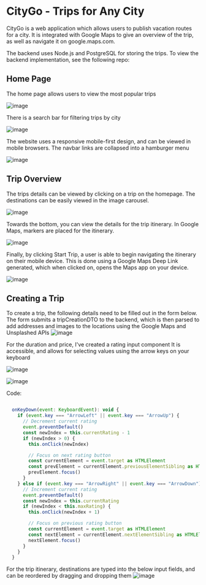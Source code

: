 # CityGo - Trips for Any City
CityGo is a web application which allows users to publish vacation routes for a city. It is integrated with Google Maps to give an overview of the trip, as well as navigate it on google.maps.com.

The backend uses Node.js and PostgreSQL for storing the trips. To view the backend implementation, see the following repo:



## Home Page
The home page allows users to view the most popular trips

![image](https://github.com/alter5/city-go/assets/36527069/0ae7fe12-a423-49d1-b728-f9aedadb4a9d)

There is a search bar for filtering trips by city

![image](https://github.com/alter5/city-go/assets/36527069/32543e74-189a-4cbf-a3a5-0dc8a7adfdaa)

The website uses a responsive mobile-first design, and can be viewed in mobile browsers. The navbar links are collapsed into a hamburger menu

![image](https://github.com/alter5/city-go/assets/36527069/b3218f5d-ca7d-4738-a441-2767fa8df602)



## Trip Overview
The trips details can be viewed by clicking on a trip on the homepage.
The destinations can be easily viewed in the image carousel.

![image](https://github.com/alter5/city-go/assets/36527069/853313c0-6755-4c60-a147-4f902bed472b)

Towards the bottom, you can view the details for the trip itinerary.
In Google Maps, markers are placed for the itinerary.

![image](https://github.com/alter5/city-go/assets/36527069/a71fefd0-5be3-41bc-9d4a-b2de996c1daa)

Finally, by clicking Start Trip, a user is able to begin navigating the itinerary on their mobile device. This is done using a Google Maps Deep Link generated, which when clicked on, opens the Maps app on your device.

![image](https://github.com/alter5/city-go/assets/36527069/3dca32fe-c4dc-43b9-aa4a-049a94c7cf48)



## Creating a Trip
To create a trip, the following details need to be filled out in the form below. The form submits a tripCreationDTO to the backend, which is then parsed to add addresses and images to the locations using the Google Maps and Unsplashed APIs
![image](https://github.com/alter5/city-go/assets/36527069/084ced26-612b-43b2-9825-b39e3e0e9c7f)

For the duration and price, I've created a rating input component
It is accessible, and allows for selecting values using the arrow keys on your keyboard

![image](https://github.com/alter5/city-go/assets/36527069/07c0604a-ef25-4624-b015-c32f63431155)

![image](https://github.com/alter5/city-go/assets/36527069/2a85c8df-a18b-4171-a4c8-8f0d80dcfe32)

Code:
```javascript

  onKeyDown(event: KeyboardEvent): void {
    if (event.key === "ArrowLeft" || event.key === "ArrowUp") {
      // Decrement current rating
      event.preventDefault()
      const newIndex = this.currentRating - 1
      if (newIndex > 0) {
        this.onClick(newIndex)

        // Focus on next rating button
        const currentElement = event.target as HTMLElement
        const prevElement = currentElement.previousElementSibling as HTMLElement
        prevElement.focus()
      }
    } else if (event.key === "ArrowRight" || event.key === "ArrowDown") {
      // Increment current rating
      event.preventDefault()
      const newIndex = this.currentRating
      if (newIndex < this.maxRating) {
        this.onClick(newIndex + 1)

        // Focus on previous rating button
        const currentElement = event.target as HTMLElement
        const nextElement = currentElement.nextElementSibling as HTMLElement
        nextElement.focus()
      }
    }
  }


```

For the trip itinerary, destinations are typed into the below input fields, and can be reordered by dragging and dropping them
![image](https://github.com/alter5/city-go/assets/36527069/04ecf94e-4fa0-4335-a6e3-75bc9b1a2a38)

